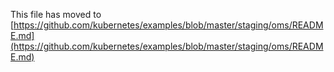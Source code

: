 This file has moved to [https://github.com/kubernetes/examples/blob/master/staging/oms/README.md](https://github.com/kubernetes/examples/blob/master/staging/oms/README.md)
